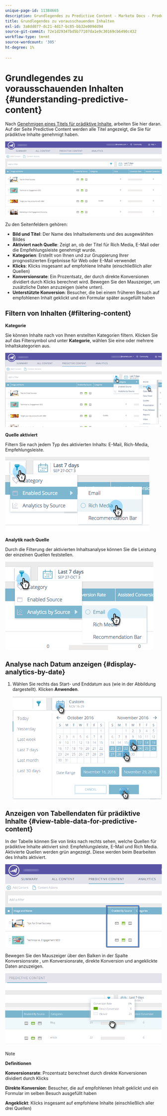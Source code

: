 ```yaml
---
unique-page-id: 11384665
description: Grundlegendes zu Predictive Content - Marketo Docs - Produktdokumentation
title: Grundlegendes zu vorausschauenden Inhalten
exl-id: 3a8dd077-dc21-4d17-bc85-bb32e009dd94
source-git-commit: 72e1d29347bd5b77107da1e9c30169cb6490c432
workflow-type: tm+mt
source-wordcount: '305'
ht-degree: 1%

---
```


# Grundlegendes zu vorausschauenden Inhalten {#understanding-predictive-content}

Nach [Genehmigen eines Titels für prädiktive Inhalte](/help/marketo/product-docs/predictive-content/working-with-all-content/approve-a-title-for-predictive-content.md), arbeiten Sie hier daran. Auf der Seite Predictive Content werden alle Titel angezeigt, die Sie für prädiktive Inhalte genehmigt haben.

![](assets/image2017-10-3-9-3a21-3a38.png)

Zu den Seitenfeldern gehören:

* **Bild und Titel**: Der Name des Inhaltselements und des ausgewählten Bildes
* **Aktiviert nach Quelle**: Zeigt an, ob der Titel für Rich Media, E-Mail oder die Empfehlungsleiste genehmigt wurde.
* **Kategorien**: Erstellt von Ihnen und zur Gruppierung Ihrer prognostizierten Ergebnisse für Web oder E-Mail verwendet
* **Klicks**: Klicks insgesamt auf empfohlene Inhalte (einschließlich aller Quellen)
* **Konversionsrate**: Ein Prozentsatz, der durch direkte Konversionen dividiert durch Klicks berechnet wird. Bewegen Sie den Mauszeiger, um zusätzliche Daten anzuzeigen (siehe unten).
* **Unterstützte Konversion**: Besucher, die bei einem früheren Besuch auf empfohlenen Inhalt geklickt und ein Formular später ausgefüllt haben

## Filtern von Inhalten {#filtering-content}

**Kategorie**

Sie können Inhalte nach von Ihnen erstellten Kategorien filtern. Klicken Sie auf das Filtersymbol und unter **Kategorie**, wählen Sie eine oder mehrere Inhaltskategorien aus.

![](assets/image2017-10-3-9-3a24-3a38.png)

**Quelle aktiviert**

Filtern Sie nach jedem Typ des aktivierten Inhalts: E-Mail, Rich-Media, Empfehlungsleiste.

![](assets/image2017-10-3-9-3a25-3a9.png)

**Analytik nach Quelle**

Durch die Filterung der aktivierten Inhaltsanalyse können Sie die Leistung der einzelnen Quellen feststellen.

![](assets/image2017-10-3-9-3a25-3a34.png)

## Analyse nach Datum anzeigen {#display-analytics-by-date}

1. Wählen Sie rechts das Start- und Enddatum aus (wie in der Abbildung dargestellt). Klicken **Anwenden**.

   ![](assets/predictive-content-filter-by-date-hands.png)

## Anzeigen von Tabellendaten für prädiktive Inhalte {#view-table-data-for-predictive-content}

In der Tabelle können Sie von links nach rechts sehen, welche Quellen für prädiktive Inhalte aktiviert sind: Empfehlungsleiste, E-Mail und Rich Media. Aktivierte Quellen werden grün angezeigt. Diese werden beim Bearbeiten des Inhalts aktiviert.

![](assets/image2017-10-3-9-3a26-3a25.png)

Bewegen Sie den Mauszeiger über den Balken in der Spalte Konversionsrate , um Konversionsrate, direkte Konversion und angeklickte Daten anzuzeigen.

![](assets/predictive-content-conversion-rate-popup-hand.png)

>[!NOTE]
>
>**Definitionen**
>
>**Konversionsrate**: Prozentsatz berechnet durch direkte Konversionen dividiert durch Klicks
>
>**Direkte Konversion**: Besucher, die auf empfohlenen Inhalt geklickt und ein Formular im selben Besuch ausgefüllt haben
>
>**Angeklickt**: Klicks insgesamt auf empfohlene Inhalte (einschließlich aller drei Quellen)
